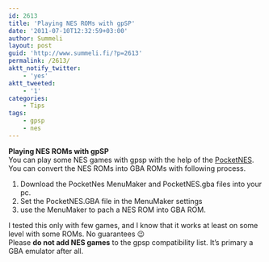 ```yaml
---
id: 2613
title: 'Playing NES ROMs with gpSP'
date: '2011-07-10T12:32:59+03:00'
author: Summeli
layout: post
guid: 'http://www.summeli.fi/?p=2613'
permalink: /2613/
aktt_notify_twitter:
    - 'yes'
aktt_tweeted:
    - '1'
categories:
    - Tips
tags:
    - gpsp
    - nes
---
```


**Playing NES ROMs with gpSP**  
You can play some NES games with gpsp with the help of the [PocketNES](http://www.pocketnes.org/downloads.html). You can convert the NES ROMs into GBA ROMs with following process.

1. Download the PocketNes MenuMaker and PocketNES.gba files into your pc.
2. Set the PocketNES.GBA file in the MenuMaker settings
3. use the MenuMaker to pach a NES ROM into GBA ROM.

I tested this only with few games, and I know that it works at least on some level with some ROMs. No guarantees 😉  
Please **do not add NES games** to the gpsp compatibility list. It’s primary a GBA emulator after all.
